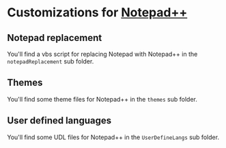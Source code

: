 # Customizations for [Notepad++](https://notepad-plus-plus.org/)

## Notepad replacement
You'll find a vbs script for replacing Notepad with Notepad++ in the `notepadReplacement` sub folder.

## Themes
You'll find some theme files for Notepad++ in the `themes` sub folder. 

## User defined languages
You'll find some UDL files for Notepad++ in the `UserDefineLangs` sub folder.
